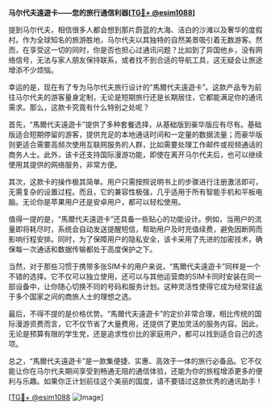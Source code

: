 **马尔代夫遠遊卡——您的旅行通信利器[[TG💪+ @esim1088](https://t.me/s/esim1088)]**

提到马尔代夫，相信很多人都会想到那片蔚蓝的大海、洁白的沙滩以及奢华的度假村。作为全球知名的旅游胜地，马尔代夫以其独特的自然美景吸引着无数游客。然而，在享受这一切的同时，你是否也担心过通讯问题？比如到了异国他乡，没有网络信号，无法与家人朋友保持联系，或者找不到合适的导航工具，这无疑会让旅途增添不少烦恼。

幸运的是，现在有了专为马尔代夫旅行设计的“馬爾代夫遠遊卡”。这款产品专为前往马尔代夫的游客量身定制，无论是短期旅行还是长期居住，它都能满足你的通讯需求。那么，这款卡究竟有什么特别之处呢？

首先，“馬爾代夫遠遊卡”提供了多种套餐选择，从基础版到豪华版应有尽有。基础版适合短期停留的游客，提供充足的本地通话时间和一定量的数据流量；而豪华版则更适合需要高频次使用互联网服务的人群，比如需要处理工作邮件或视频通话的商务人士。此外，该卡还支持国际漫游功能，即使在离开马尔代夫后，也可以继续使用其提供的网络服务，非常方便。

其次，这款卡的操作极其简单。用户只需按照说明书上的步骤进行注册激活即可，无需复杂的设置过程。而且，它的兼容性极强，几乎适用于所有智能手机和平板电脑。无论你是苹果用户还是安卓用户，都可以轻松使用。

值得一提的是，“馬爾代夫遠遊卡”还具备一些贴心的功能设计。例如，当用户的流量即将耗尽时，系统会自动发送提醒短信，帮助用户及时充值续费，避免因断网而影响行程安排。同时，为了保障用户的隐私安全，该卡采用了先进的加密技术，确保每一次通话和数据传输都处于高度保护之下。

当然，对于那些习惯于携带多张SIM卡的用户来说，“馬爾代夫遠遊卡”同样是一个不错的选择。它不仅可以独立使用，还可以与其他运营商的SIM卡同时安装在同一部设备中，让你随心切换不同的号码和服务计划。这种灵活性使得它成为经常往返于多个国家之间的商旅人士的理想之选。

最后，不得不提的是价格优势。“馬爾代夫遠遊卡”的定价非常合理，相比传统的国际漫游资费而言，它不仅节省了大量费用，还提供了更加灵活的服务内容。因此，无论是预算有限的学生党，还是追求性价比的家庭用户，都可以找到适合自己的选项。

总之，“馬爾代夫遠遊卡”是一款集便捷、实惠、高效于一体的旅行必备品。它不仅能让你在马尔代夫期间享受到畅通无阻的通信体验，还能为你的旅程增添更多的便利与乐趣。如果你正计划前往这个美丽的国度，请不要错过这款优秀的通讯助手！

[[TG💪+ @esim1088](https://t.me/s/esim1088) ![Image](https://i.postimg.cc/4NQfJmqS/Snipaste-2025-05-13-00-14-12.png)]
